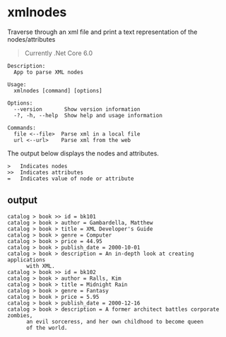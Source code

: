 # xmlnodes

Traverse through an xml file and print a text representation of the nodes/attributes

> Currently .Net Core 6.0

```text
Description:
  App to parse XML nodes

Usage:
  xmlnodes [command] [options]

Options:
  --version       Show version information
  -?, -h, --help  Show help and usage information

Commands:
  file <--file>  Parse xml in a local file
  url <--url>    Parse xml from the web

```

The output below displays the nodes and attributes.

```text
>   Indicates nodes
>>  Indicates attributes
=   Indicates value of node or attribute
```

## output

```text
catalog > book >> id = bk101
catalog > book > author = Gambardella, Matthew
catalog > book > title = XML Developer's Guide
catalog > book > genre = Computer
catalog > book > price = 44.95
catalog > book > publish_date = 2000-10-01
catalog > book > description = An in-depth look at creating applications
      with XML.
catalog > book >> id = bk102
catalog > book > author = Ralls, Kim
catalog > book > title = Midnight Rain
catalog > book > genre = Fantasy
catalog > book > price = 5.95
catalog > book > publish_date = 2000-12-16
catalog > book > description = A former architect battles corporate zombies,
      an evil sorceress, and her own childhood to become queen
      of the world.
```
